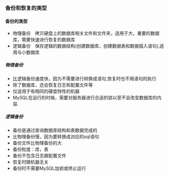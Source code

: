 
### 备份和恢复的类型
#### 备份的类型
- 物理备份　拷贝硬盘上的数据库相关文件和文件夹，适用于大，重要的数据库，需要快速进行恢复的数据库
- 逻辑备份　保存逻辑的数据结构(创建数据库，创建数据表和数据插入语句),适用与小数据库

##### 物理备份
- 比逻辑备份速度快，因为不需要进行转换成语句,恢复时也不用语句的执行
- 除了数据库，还会恢复日志和配置文件等
- 仅适用于有相同的硬盘特性的机器
- MySQL在运行的时候，需要对服务器进行合适的锁以至不会改变数据库的内容.

##### 逻辑备份
- 备份是通过查询数据库结构和表数据完成的
- 比物理备份慢，因为要转换成对应的sql语句
- 备份文件比物理备份的大
- 备份粒度：库，表
- 备份不包含日志跟配置文件
- 恢复时跟机器无关
- 备份时不需要MySQL加锁或停止运行

[](https://dev.mysql.com/doc/refman/5.7/en/backup-types.html)

